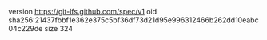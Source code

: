 version https://git-lfs.github.com/spec/v1
oid sha256:21437fbbf1e362e375c5bf36df73d21d95e996312466b262dd10eabc04c229de
size 324
